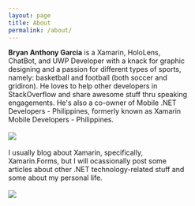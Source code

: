 ```yaml
---
layout: page
title: About
permalink: /about/
---
```


<div>
  <div style="display: inline-block; width: 73%; vertical-align: top;"> <b>Bryan Anthony Garcia</b> is a Xamarin, HoloLens, ChatBot, and UWP Developer with a knack for graphic designing and a passion for different types of sports, namely: basketball and football (both soccer and gridiron). He loves to help other developers in StackOverflow and share awesome stuff thru speaking engagements. He's also a co-owner of Mobile .NET Developers - Philippines, formerly known as Xamarin Mobile Developers - Philippines. <br/><br/>
    <img src="{{siteUrl}}/Mondph.png" /><br/><br/>
  I usually blog about Xamarin, specifically, Xamarin.Forms, but I will ocassionally post some articles about other .NET technology-related stuff and some about my personal life. <br/><br/>
     <img src="https://camo.githubusercontent.com/2dc7d698e708e22f2c3508b09a8fbe092364f275/68747470733a2f2f7777772e706c616e657478616d6172696e2e636f6d2f436f6e74656e742f696d672f706c616e657478616d6172696e2d66656174757265642d62616467652e706e67" /><br/><br/>
</div>
</div>
